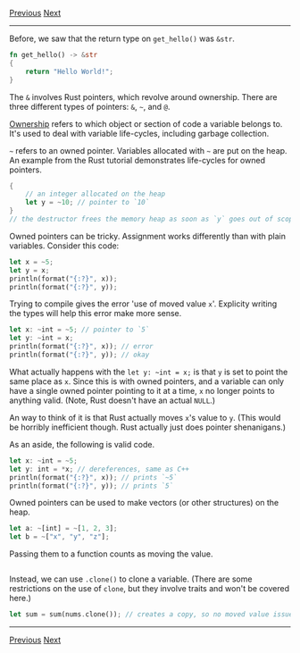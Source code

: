 [Previous](02.md)	[Next](04.md)
* * *
Before, we saw that the return type on `get_hello()` was `&str`. 

```rust
fn get_hello() -> &str
{
	return "Hello World!";
}
```

The `&` involves Rust pointers, which revolve around ownership. There are three
different types of pointers: `&`, `~`, and `@`. 

[Ownership](http://static.rust-lang.org/doc/0.8/tutorial.html#ownership) refers
 to which object or section of code a variable belongs to. It's used to deal 
 with variable life-cycles, including garbage collection.

 `~` refers to an owned pointer. Variables allocated with `~` are put on the
 heap. An example from the Rust tutorial demonstrates life-cycles for owned
 pointers.

 ```rust
 {
	 // an integer allocated on the heap
	 let y = ~10; // pointer to `10`
 }
 // the destructor frees the memory heap as soon as `y` goes out of scope
```

Owned pointers can be tricky. Assignment works differently than with plain
variables. Consider this code:

```rust
let x = ~5;
let y = x;
println(format("{:?}", x));
println(format("{:?}", y));
```

Trying to compile gives the error 'use of moved value `x`'. Explicity writing
the types will help this error make more sense.

```rust
let x: ~int = ~5; // pointer to `5`
let y: ~int = x;
println(format("{:?}", x)); // error
println(format("{:?}", y)); // okay
```

What actually happens with the `let y: ~int = x;` is that `y` is set to point 
the same place as `x`. Since this is with owned pointers, and a variable can 
only have a single owned pointer pointing to it at a time, `x` no longer points
to anything valid. (Note, Rust doesn't have an actual `NULL`.)

An way to think of it is that Rust actually moves `x`'s value to `y`. (This 
would be horribly inefficient though. Rust actually just does pointer 
shenanigans.)

As an aside, the following is valid code.

```rust
let x: ~int = ~5;
let y: int = *x; // dereferences, same as C++
println(format("{:?}", x)); // prints `~5`
println(format("{:?}", y)); // prints `5`
```

Owned pointers can be used to make vectors (or other structures) on the heap.

```rust
let a: ~[int] = ~[1, 2, 3];
let b = ~["x", "y", "z"];
```

Passing them to a function counts as moving the value.

```rust
```

Instead, we can use `.clone()` to clone a variable. (There are some
restrictions on the use of `clone`, but they involve traits and won't be
covered here.)

```rust
let sum = sum(nums.clone()); // creates a copy, so no moved value issues
```

* * *
[Previous](02.md)	[Next](04.md)